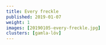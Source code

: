 ```yaml
---
title: Every freckle
published: 2019-01-07
weight: 1
images: [20190105-every-freckle.jpg]
clusters: [gamla-löv]
---
```

